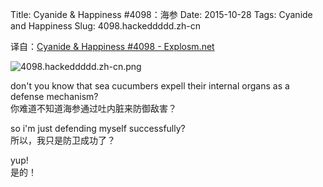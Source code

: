 Title: Cyanide & Happiness #4098：海参
Date: 2015-10-28
Tags: Cyanide and Happiness
Slug: 4098.hackeddddd.zh-cn

译自：[Cyanide & Happiness #4098 - Explosm.net](http://explosm.net/comics/4098/)


![4098.hackeddddd.zh-cn.png](/static/images/comics/4098.hackeddddd.zh-cn.png)




don't you know that sea
cucumbers expell
their internal organs as
a defense mechanism?            
你难道不知道海参通过吐内脏来防御敌害？


so i'm just defending
myself successfully?            
所以，我只是防卫成功了？

yup!        
是的！